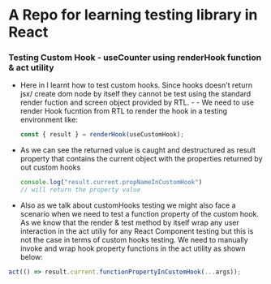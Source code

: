 # A Repo for learning testing library in React

### Testing Custom Hook - useCounter using renderHook function & act utility 
- Here in I learnt how to test custom hooks. Since hooks doesn't return jsx/ create dom node by itself they cannot be test using the standard render fuction and screen object provided by RTL. - - We need to use render Hook fucntion from RTL to render the hook in a testing environment like:
   
   ```js
   const { result } = renderHook(useCustomHook);
   ```
- As we can see the returned value is caught and destructured as result property that contains the current object with the properties returned by out custom hooks
  
  ```js
  console.log("result.current.propNameInCustomHook")
  // will return the property value
  ```

- Also as we talk about customHooks testing we might also face a scenario when we need to test a function property of the custom hook. As we know that the render & test method by itself wrap any user interaction in the act utiliy for any React Component testing but this is not the case in terms of custom hooks testing. We need to manually invoke and wrap hook property functions in the act utility as shown below:

```js
act(() => result.current.functionPropertyInCustomHook(...args));
```
